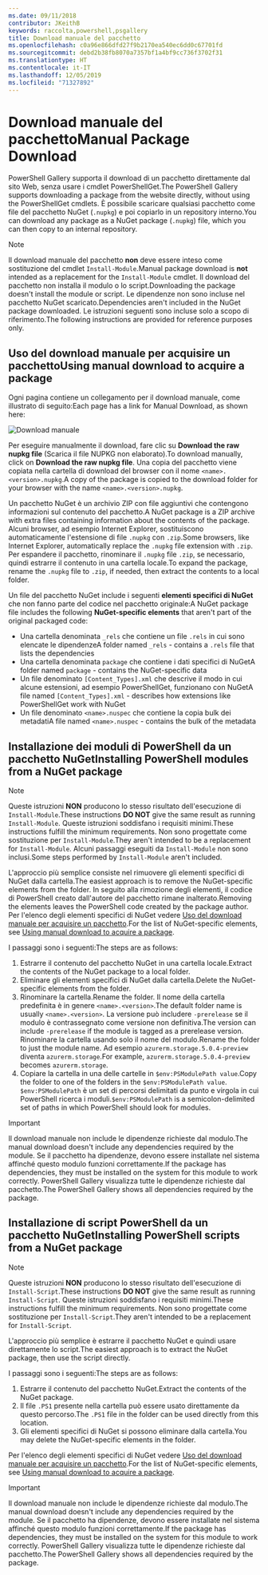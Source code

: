 ```yaml
---
ms.date: 09/11/2018
contributor: JKeithB
keywords: raccolta,powershell,psgallery
title: Download manuale del pacchetto
ms.openlocfilehash: c0a96e866dfd27f9b2170ea540ec6dd0c67701fd
ms.sourcegitcommit: debd2b38fb8070a7357bf1a4bf9cc736f3702f31
ms.translationtype: HT
ms.contentlocale: it-IT
ms.lasthandoff: 12/05/2019
ms.locfileid: "71327892"
---
```

# <a name="manual-package-download"></a><span data-ttu-id="6a37c-103">Download manuale del pacchetto</span><span class="sxs-lookup"><span data-stu-id="6a37c-103">Manual Package Download</span></span>

<span data-ttu-id="6a37c-104">PowerShell Gallery supporta il download di un pacchetto direttamente dal sito Web, senza usare i cmdlet PowerShellGet.</span><span class="sxs-lookup"><span data-stu-id="6a37c-104">The PowerShell Gallery supports downloading a package from the website directly, without using the PowerShellGet cmdlets.</span></span> <span data-ttu-id="6a37c-105">È possibile scaricare qualsiasi pacchetto come file del pacchetto NuGet (`.nupkg`) e poi copiarlo in un repository interno.</span><span class="sxs-lookup"><span data-stu-id="6a37c-105">You can download any package as a NuGet package (`.nupkg`) file, which you can then copy to an internal repository.</span></span>

> [!NOTE]
> <span data-ttu-id="6a37c-106">Il download manuale del pacchetto **non** deve essere inteso come sostituzione del cmdlet `Install-Module`.</span><span class="sxs-lookup"><span data-stu-id="6a37c-106">Manual package download is **not** intended as a replacement for the `Install-Module` cmdlet.</span></span>
> <span data-ttu-id="6a37c-107">Il download del pacchetto non installa il modulo o lo script.</span><span class="sxs-lookup"><span data-stu-id="6a37c-107">Downloading the package doesn't install the module or script.</span></span> <span data-ttu-id="6a37c-108">Le dipendenze non sono incluse nel pacchetto NuGet scaricato.</span><span class="sxs-lookup"><span data-stu-id="6a37c-108">Dependencies aren't included in the NuGet package downloaded.</span></span> <span data-ttu-id="6a37c-109">Le istruzioni seguenti sono incluse solo a scopo di riferimento.</span><span class="sxs-lookup"><span data-stu-id="6a37c-109">The following instructions are provided for reference purposes only.</span></span>

## <a name="using-manual-download-to-acquire-a-package"></a><span data-ttu-id="6a37c-110">Uso del download manuale per acquisire un pacchetto</span><span class="sxs-lookup"><span data-stu-id="6a37c-110">Using manual download to acquire a package</span></span>

<span data-ttu-id="6a37c-111">Ogni pagina contiene un collegamento per il download manuale, come illustrato di seguito:</span><span class="sxs-lookup"><span data-stu-id="6a37c-111">Each page has a link for Manual Download, as shown here:</span></span>

![Download manuale](../../Images/packagedisplaypagewithpseditions.png)

<span data-ttu-id="6a37c-113">Per eseguire manualmente il download, fare clic su **Download the raw nupkg file** (Scarica il file NUPKG non elaborato).</span><span class="sxs-lookup"><span data-stu-id="6a37c-113">To download manually, click on **Download the raw nupkg file**.</span></span> <span data-ttu-id="6a37c-114">Una copia del pacchetto viene copiata nella cartella di download del browser con il nome `<name>.<version>.nupkg`.</span><span class="sxs-lookup"><span data-stu-id="6a37c-114">A copy of the package is copied to the download folder for your browser with the name `<name>.<version>.nupkg`.</span></span>

<span data-ttu-id="6a37c-115">Un pacchetto NuGet è un archivio ZIP con file aggiuntivi che contengono informazioni sul contenuto del pacchetto.</span><span class="sxs-lookup"><span data-stu-id="6a37c-115">A NuGet package is a ZIP archive with extra files containing information about the contents of the package.</span></span> <span data-ttu-id="6a37c-116">Alcuni browser, ad esempio Internet Explorer, sostituiscono automaticamente l'estensione di file `.nupkg` con `.zip`.</span><span class="sxs-lookup"><span data-stu-id="6a37c-116">Some browsers, like Internet Explorer, automatically replace the `.nupkg` file extension with `.zip`.</span></span> <span data-ttu-id="6a37c-117">Per espandere il pacchetto, rinominare il `.nupkg` file `.zip`, se necessario, quindi estrarre il contenuto in una cartella locale.</span><span class="sxs-lookup"><span data-stu-id="6a37c-117">To expand the package, rename the `.nupkg` file to `.zip`, if needed, then extract the contents to a local folder.</span></span>

<span data-ttu-id="6a37c-118">Un file del pacchetto NuGet include i seguenti **elementi specifici di NuGet** che non fanno parte del codice nel pacchetto originale:</span><span class="sxs-lookup"><span data-stu-id="6a37c-118">A NuGet package file includes the following **NuGet-specific elements** that aren't part of the original packaged code:</span></span>

- <span data-ttu-id="6a37c-119">Una cartella denominata `_rels` che contiene un file `.rels` in cui sono elencate le dipendenze</span><span class="sxs-lookup"><span data-stu-id="6a37c-119">A folder named `_rels` - contains a `.rels` file that lists the dependencies</span></span>
- <span data-ttu-id="6a37c-120">Una cartella denominata `package` che contiene i dati specifici di NuGet</span><span class="sxs-lookup"><span data-stu-id="6a37c-120">A folder named `package` - contains the NuGet-specific data</span></span>
- <span data-ttu-id="6a37c-121">Un file denominato `[Content_Types].xml` che descrive il modo in cui alcune estensioni, ad esempio PowerShellGet, funzionano con NuGet</span><span class="sxs-lookup"><span data-stu-id="6a37c-121">A file named `[Content_Types].xml` - describes how extensions like PowerShellGet work with NuGet</span></span>
- <span data-ttu-id="6a37c-122">Un file denominato `<name>.nuspec` che contiene la copia bulk dei metadati</span><span class="sxs-lookup"><span data-stu-id="6a37c-122">A file named `<name>.nuspec` - contains the bulk of the metadata</span></span>

## <a name="installing-powershell-modules-from-a-nuget-package"></a><span data-ttu-id="6a37c-123">Installazione dei moduli di PowerShell da un pacchetto NuGet</span><span class="sxs-lookup"><span data-stu-id="6a37c-123">Installing PowerShell modules from a NuGet package</span></span>

> [!NOTE]
> <span data-ttu-id="6a37c-124">Queste istruzioni **NON** producono lo stesso risultato dell'esecuzione di `Install-Module`.</span><span class="sxs-lookup"><span data-stu-id="6a37c-124">These instructions **DO NOT** give the same result as running `Install-Module`.</span></span> <span data-ttu-id="6a37c-125">Queste istruzioni soddisfano i requisiti minimi.</span><span class="sxs-lookup"><span data-stu-id="6a37c-125">These instructions fulfill the minimum requirements.</span></span> <span data-ttu-id="6a37c-126">Non sono progettate come sostituzione per `Install-Module`.</span><span class="sxs-lookup"><span data-stu-id="6a37c-126">They aren't intended to be a replacement for `Install-Module`.</span></span>
> <span data-ttu-id="6a37c-127">Alcuni passaggi eseguiti da `Install-Module` non sono inclusi.</span><span class="sxs-lookup"><span data-stu-id="6a37c-127">Some steps performed by `Install-Module` aren't included.</span></span>

<span data-ttu-id="6a37c-128">L'approccio più semplice consiste nel rimuovere gli elementi specifici di NuGet dalla cartella.</span><span class="sxs-lookup"><span data-stu-id="6a37c-128">The easiest approach is to remove the NuGet-specific elements from the folder.</span></span> <span data-ttu-id="6a37c-129">In seguito alla rimozione degli elementi, il codice di PowerShell creato dall'autore del pacchetto rimane inalterato.</span><span class="sxs-lookup"><span data-stu-id="6a37c-129">Removing the elements leaves the PowerShell code created by the package author.</span></span>
<span data-ttu-id="6a37c-130">Per l'elenco degli elementi specifici di NuGet vedere [Uso del download manuale per acquisire un pacchetto](#using-manual-download-to-acquire-a-package).</span><span class="sxs-lookup"><span data-stu-id="6a37c-130">For the list of NuGet-specific elements, see [Using manual download to acquire a package](#using-manual-download-to-acquire-a-package).</span></span>

<span data-ttu-id="6a37c-131">I passaggi sono i seguenti:</span><span class="sxs-lookup"><span data-stu-id="6a37c-131">The steps are as follows:</span></span>

1. <span data-ttu-id="6a37c-132">Estrarre il contenuto del pacchetto NuGet in una cartella locale.</span><span class="sxs-lookup"><span data-stu-id="6a37c-132">Extract the contents of the NuGet package to a local folder.</span></span>
2. <span data-ttu-id="6a37c-133">Eliminare gli elementi specifici di NuGet dalla cartella.</span><span class="sxs-lookup"><span data-stu-id="6a37c-133">Delete the NuGet-specific elements from the folder.</span></span>
3. <span data-ttu-id="6a37c-134">Rinominare la cartella.</span><span class="sxs-lookup"><span data-stu-id="6a37c-134">Rename the folder.</span></span> <span data-ttu-id="6a37c-135">Il nome della cartella predefinita è in genere `<name>.<version>`.</span><span class="sxs-lookup"><span data-stu-id="6a37c-135">The default folder name is usually `<name>.<version>`.</span></span> <span data-ttu-id="6a37c-136">La versione può includere `-prerelease` se il modulo è contrassegnato come versione non definitiva.</span><span class="sxs-lookup"><span data-stu-id="6a37c-136">The version can include `-prerelease` if the module is tagged as a prerelease version.</span></span> <span data-ttu-id="6a37c-137">Rinominare la cartella usando solo il nome del modulo.</span><span class="sxs-lookup"><span data-stu-id="6a37c-137">Rename the folder to just the module name.</span></span> <span data-ttu-id="6a37c-138">Ad esempio `azurerm.storage.5.0.4-preview` diventa `azurerm.storage`.</span><span class="sxs-lookup"><span data-stu-id="6a37c-138">For example, `azurerm.storage.5.0.4-preview` becomes `azurerm.storage`.</span></span>
4. <span data-ttu-id="6a37c-139">Copiare la cartella in una delle cartelle in `$env:PSModulePath value`.</span><span class="sxs-lookup"><span data-stu-id="6a37c-139">Copy the folder to one of the folders in the `$env:PSModulePath value`.</span></span> <span data-ttu-id="6a37c-140">`$env:PSModulePath` è un set di percorsi delimitati da punto e virgola in cui PowerShell ricerca i moduli.</span><span class="sxs-lookup"><span data-stu-id="6a37c-140">`$env:PSModulePath` is a semicolon-delimited set of paths in which PowerShell should look for modules.</span></span>

> [!IMPORTANT]
> <span data-ttu-id="6a37c-141">Il download manuale non include le dipendenze richieste dal modulo.</span><span class="sxs-lookup"><span data-stu-id="6a37c-141">The manual download doesn't include any dependencies required by the module.</span></span> <span data-ttu-id="6a37c-142">Se il pacchetto ha dipendenze, devono essere installate nel sistema affinché questo modulo funzioni correttamente.</span><span class="sxs-lookup"><span data-stu-id="6a37c-142">If the package has dependencies, they must be installed on the system for this module to work correctly.</span></span> <span data-ttu-id="6a37c-143">PowerShell Gallery visualizza tutte le dipendenze richieste dal pacchetto.</span><span class="sxs-lookup"><span data-stu-id="6a37c-143">The PowerShell Gallery shows all dependencies required by the package.</span></span>

## <a name="installing-powershell-scripts-from-a-nuget-package"></a><span data-ttu-id="6a37c-144">Installazione di script PowerShell da un pacchetto NuGet</span><span class="sxs-lookup"><span data-stu-id="6a37c-144">Installing PowerShell scripts from a NuGet package</span></span>

> [!NOTE]
> <span data-ttu-id="6a37c-145">Queste istruzioni **NON** producono lo stesso risultato dell'esecuzione di `Install-Script`.</span><span class="sxs-lookup"><span data-stu-id="6a37c-145">These instructions **DO NOT** give the same result as running `Install-Script`.</span></span> <span data-ttu-id="6a37c-146">Queste istruzioni soddisfano i requisiti minimi.</span><span class="sxs-lookup"><span data-stu-id="6a37c-146">These instructions fulfill the minimum requirements.</span></span> <span data-ttu-id="6a37c-147">Non sono progettate come sostituzione per `Install-Script`.</span><span class="sxs-lookup"><span data-stu-id="6a37c-147">They aren't intended to be a replacement for `Install-Script`.</span></span>

<span data-ttu-id="6a37c-148">L'approccio più semplice è estrarre il pacchetto NuGet e quindi usare direttamente lo script.</span><span class="sxs-lookup"><span data-stu-id="6a37c-148">The easiest approach is to extract the NuGet package, then use the script directly.</span></span>

<span data-ttu-id="6a37c-149">I passaggi sono i seguenti:</span><span class="sxs-lookup"><span data-stu-id="6a37c-149">The steps are as follows:</span></span>

1. <span data-ttu-id="6a37c-150">Estrarre il contenuto del pacchetto NuGet.</span><span class="sxs-lookup"><span data-stu-id="6a37c-150">Extract the contents of the NuGet package.</span></span>
2. <span data-ttu-id="6a37c-151">Il file `.PS1` presente nella cartella può essere usato direttamente da questo percorso.</span><span class="sxs-lookup"><span data-stu-id="6a37c-151">The `.PS1` file in the folder can be used directly from this location.</span></span>
3. <span data-ttu-id="6a37c-152">Gli elementi specifici di NuGet si possono eliminare dalla cartella.</span><span class="sxs-lookup"><span data-stu-id="6a37c-152">You may delete the NuGet-specific elements in the folder.</span></span>

<span data-ttu-id="6a37c-153">Per l'elenco degli elementi specifici di NuGet vedere [Uso del download manuale per acquisire un pacchetto](#using-manual-download-to-acquire-a-package).</span><span class="sxs-lookup"><span data-stu-id="6a37c-153">For the list of NuGet-specific elements, see [Using manual download to acquire a package](#using-manual-download-to-acquire-a-package).</span></span>

> [!IMPORTANT]
> <span data-ttu-id="6a37c-154">Il download manuale non include le dipendenze richieste dal modulo.</span><span class="sxs-lookup"><span data-stu-id="6a37c-154">The manual download doesn't include any dependencies required by the module.</span></span> <span data-ttu-id="6a37c-155">Se il pacchetto ha dipendenze, devono essere installate nel sistema affinché questo modulo funzioni correttamente.</span><span class="sxs-lookup"><span data-stu-id="6a37c-155">If the package has dependencies, they must be installed on the system for this module to work correctly.</span></span> <span data-ttu-id="6a37c-156">PowerShell Gallery visualizza tutte le dipendenze richieste dal pacchetto.</span><span class="sxs-lookup"><span data-stu-id="6a37c-156">The PowerShell Gallery shows all dependencies required by the package.</span></span>
